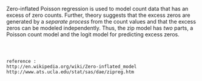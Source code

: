 Zero-inflated Poisson regression is used to model count data that has an excess of zero counts.
Further, theory suggests that the excess zeros are generated by a _separate process_ from the count values and that the excess zeros can be modeled independently.  Thus, the zip model has _two_ parts, a Poisson count model and the logit model for predicting excess zeros. 



~~~~~~



reference :
http://en.wikipedia.org/wiki/Zero-inflated_model
http://www.ats.ucla.edu/stat/sas/dae/zipreg.htm
